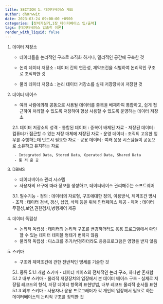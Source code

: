 ```yaml
---
title: SECTION 1. 데이터베이스 개요
author: dh0rwwit
date: 2023-03-24 09:00:00 +0900
categories: [정처기실기,1장_데이터베이스 입/출력]
tags: [데이터베이스 입출력 이론]
render_with_liquid: false
---
```


1. 데이터 저장소
    - 데이터들을 논리적인 구조로 조직화 하거나, 밀리적인 공간에 구축한 것
    
    - 논리 데이터 저장소 : 데이터 간의 연관성, 제약조건을 식별하여 논리적인 구조로 조직화한 것
    - 물리 데이터 저장소 : 논리 데이터 저장소를 실제 저장장치에 저장한 것

2. 데이터 베이스 
    - 여러 사람에의해 공동으로 사용될 데이터를 중복을 배제하여 통합하고, 쉽게 접근하여 처리할 수 있도록 저장하여 항상 사용할 수 있도록 운영하는 데이터 저장소

    2.1. 데이터 저장소의 성격
        - 통합된 데이터 : 중복이 배제된 자료
        - 저장된 데이터 : 컴퓨터가 접근할 수 있는 저장 매체에 저장된 자료
        - 운영 데이터 : 조직의 고유한 업무를 수행하는데 반드시 필요한 자료
        - 공용 데이터 : 여러 응용 시스템들이 공동으로 소유하고 유지하는 자료

        - Integrated Data, Stored Data, Operated Data, Shared Data
        - 통 저 운 공

3. DBMS     
    - 데이터베이스 관리 시스템
    - 사용자의 요구에 따라 정보를 생성하고, 데이터베이스 관리해주는 소프트웨어

    3.1. 필수기능
        - 정의 : 데이터의 자료형, 구조에대한 정의, 이용방식, 제약조건 명시
        - 조직 : 데이터 검색, 갱신, 삽입, 삭제 등을 위해 인터페이스 제공
        - 제어 : 데이터 무결성,보안,권한검사,병행제어 제공

4. 데이터 독립성
    - 논리적 독립성 : 데이터의 논리적 구조를 변경하더라도 응용 프로그램에서 확인 할 수 있는 데이터 테이블 형태가 변하지 않음
    - 물리적 독립성 : 디스크를 추가/변경하더라도 응용프로그램은 영향을 받지 않음

5. 스키마 
    - 구조와 제약조건에 관한 전반적인 명세를 기술한 것

    5.1. 종류
        5.1.1 개념 스키마 
            - 데이터 베이스의 전체적인 논리 구조, 하나만 존재함 
        5.1.2 내부 스키마 
            - 물리적 저장장치의 입장에서 본 데이터 베이스 구조
            - 실제로 저장될 레코드의 형식, 저장 데이터 항목의 표현방법, 내부 레코드 물리적 순서를 표현 
        5.1.3 외부 스키마
            - 사용자나 응용 프로그래머가 각 개인의 입장에서 필요로 하는 데이터베이스의 논리적 구조를 정의한 것





